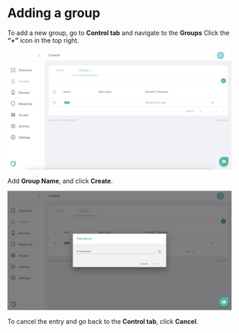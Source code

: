 # Adding a group

To add a new group, go to **Control tab** and navigate to the **Groups** Click the **“+”** icon in the top right. 

![Control Screen](imgs/control_groups.png)

Add **Group Name**, and click **Create**. 

![Add Group](imgs/control_add_group.png)

To cancel the entry and go back to the **Control tab**, click **Cancel**.
